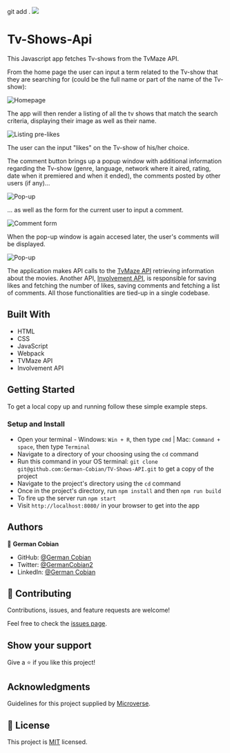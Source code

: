 git add .
![](https://img.shields.io/badge/Microverse-blueviolet)

# Tv-Shows-Api

This Javascript app fetches Tv-shows from the TvMaze API. 

From the home page the user can input a term related to the Tv-show that they are searching for (could be the full name or part of the name of the Tv-show): 

![Homepage](/assets/for-presentation/Initial-and-search-for.png?raw=true "Homepage")

The app will then render a listing of all the tv shows that match the search criteria, displaying their image as well as their name.

![Listing pre-likes](/assets/for-presentation/List-pre-likes.png?raw=true "Artworks listing pre-likes")

The user can the input "likes" on the Tv-show of his/her choice. 

The comment button brings up a popup window with additional information regarding the Tv-show (genre, language, network where it aired, rating, date when it premiered and when it ended), the comments posted by other users (if any)...

![Pop-up](/assets/for-presentation/Pop-up-pre-comment.png?raw=true "Pop-up pre-comments")

... as well as the form for the current user to input a comment.

![Comment form](/assets/for-presentation/Comment-fill-in.png?raw=true "Comment form")

When the pop-up window is again accesed later, the user's comments will be displayed.

![Pop-up](/assets/for-presentation/Pop-up-pre-comment.png?raw=true "Pop-up post-comments")

The application makes API calls to the [TvMaze API](https://www.tvmaze.com/api) retrieving information about the movies. Another API, [Involvement API](https://www.notion.so/Involvement-API-869e60b5ad104603aa6db59e08150270), is responsible for saving likes and fetching the number of likes, saving comments and fetching a list of comments. All those functionalities are tied-up in a single codebase.


## Built With

* HTML
* CSS
* JavaScript
* Webpack
* TVMaze API
* Involvement API


## Getting Started

To get a local copy up and running follow these simple example steps.


### Setup and Install

* Open your terminal - Windows: `Win + R`, then type `cmd` | Mac: `Command + space`, then type `Terminal`
* Navigate to a directory of your choosing using the `cd` command
* Run this command in your OS terminal: `git clone git@github.com:German-Cobian/TV-Shows-API.git` to get a copy of the project
* Navigate to the project's directory using the `cd` command
* Once in the project's directory, run `npm install` and then `npm run build`
* To fire up the server run `npm start`
* Visit `http://localhost:8080/` in your browser to get into the app


## Authors

👤 **German Cobian**
* GitHub: [@German Cobian](https://github.com/German-Cobian)
* Twitter: [@GermanCobian2](https://twitter.com/GermanCobian2)
* LinkedIn: [@German Cobian](https://www.linkedin.com/in/german-cobian/)


## 🤝 Contributing

Contributions, issues, and feature requests are welcome!

Feel free to check the [issues page](https://github.com/German-Cobian/TV-Shows-API/issues).


## Show your support

Give a ⭐️ if you like this project!


## Acknowledgments

Guidelines for this project supplied by [Microverse](https://github.com/microverseinc/curriculum-javascript/tree/main/group-capstone).


## 📝 License

This project is [MIT](https://github.com/German-Cobian/TV-Shows-API/blob/development/LICENSE) licensed.